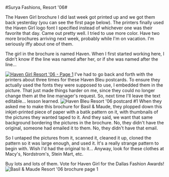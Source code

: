 #Surya Fashions, Resort '06#

The Haven Girl brochure I did last week got printed up and we got them back yesterday (you can see the first page below). The printers finally used the Haven Girl logo font I specified instead of whichever one was their favorite that day. Came out pretty well. I tried to use more color. Have two more brochures arriving next week, probably while I'm on vacation. I'm seriously iffy about one of them.

The girl in the brochure is named Haven. When I first started working here, I didn't know if the line was named after her, or if she was named after the line...




[![Haven Girl Resort '06 - Page 1](http://westkarana.com/wp-content/uploads/2006/07/HGR06.jpg)](http://westkarana.com/?attachment_id=206 "Haven Girl Resort '06 - Page 1")
I've had to go back and forth with the printers about three times for these Haven Bleu postcards. To ensure they actually used the fonts they were supposed to use, I embedded them in the picture. That just made things harder on me, since they could no longer change them at the line manager's request. So, next time I'll leave the text editable... lesson learned.
![Haven Bleu Resort '06 postcard #1](http://westkarana.com/wp-content/uploads/2006/07/HBR06.jpg)
When they asked me to make this brochure for Basil & Maude, they plopped down this inkjet-printed piece of paper with a batik pattern on it, with thumbnails of the pictures they wanted taped to it. And they said, we want that same background bordering the pictures in the brochure. No, they didn't have the original, someone had emailed it to them. No, they didn't have that email.

So I untaped the pictures from it, scanned it, cleaned it up, cloned the pattern so it was large enough, and used it. It's a really strange pattern to begin with. Wish I'd had the original to it... Anyway, look for these clothes at Macy's, Nordstrom's, Stein Mart, etc.

Buy lots and lots of them. Vote for Haven Girl for the Dallas Fashion Awards!
![Basil & Maude Resort '06 brochure page 1](http://westkarana.com/wp-content/uploads/2006/07/BMR06.jpg)
